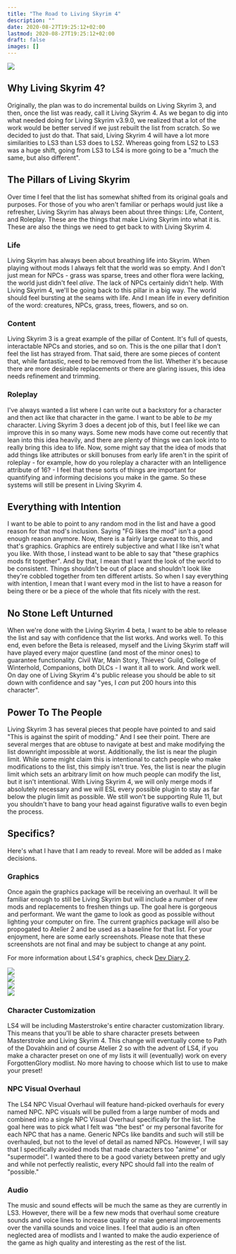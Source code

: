 ```yaml
---
title: "The Road to Living Skyrim 4"
description: ""
date: 2020-08-27T19:25:12+02:00
lastmod: 2020-08-27T19:25:12+02:00
draft: false
images: []
---
```


<img src="\images\LS4Logo.png"><br>

## Why Living Skyrim 4?

Originally, the plan was to do incremental builds on Living Skyrim 3, and then, once the list was ready, call it Living Skyrim 4. As we began to dig into what needed doing for Living Skyrim v3.9.0, we realized that a lot of the work would be better served if we just rebuilt the list from scratch. So we decided to just do that. That said, Living Skyrim 4 will have a lot more similarities to LS3 than LS3 does to LS2. Whereas going from LS2 to LS3 was a huge shift, going from LS3 to LS4 is more going to be a "much the same, but also different".

## The Pillars of Living Skyrim

Over time I feel that the list has somewhat shifted from its original goals and purposes. For those of you who aren't familiar or perhaps would just like a refresher, Living Skyrim has always been about three things: Life, Content, and Roleplay. These are the things that make Living Skyrim into what it is. These are also the things we need to get back to with Living Skyrim 4.

### Life

Living Skyrim has always been about breathing life into Skyrim. When playing without mods I always felt that the world was so empty. And I don't just mean for NPCs - grass was sparse, trees and other flora were lacking, the world just didn't feel *alive*. The lack of NPCs certainly didn't help. With Living Skyrim 4, we'll be going back to this pillar in a big way. The world should feel bursting at the seams with life. And I mean life in every definition of the word: creatures, NPCs, grass, trees, flowers, and so on. 

### Content

Living Skyrim 3 is a great example of the pillar of Content. It's full of quests, interactable NPCs and stories, and so on. This is the one pillar that I don't feel the list has strayed from. That said, there are some pieces of content that, while fantastic, need to be removed from the list. Whether it's because there are more desirable replacements or there are glaring issues, this idea needs refinement and trimming.

### Roleplay

I've always wanted a list where I can write out a backstory for a character and then act like that character in the game. I want to be able to *be* my character. Living Skyrim 3 does a decent job of this, but I feel like we can improve this in so many ways. Some new mods have come out recently that lean into this idea heavily, and there are plenty of things we can look into to really bring this idea to life. Now, some might say that the idea of mods that add things like attributes or skill bonuses from early life aren't in the spirit of roleplay - for example, how do you roleplay a character with an Intelligence attribute of 16? - I feel that these sorts of things are important for quantifying and informing decisions you make in the game. So these systems will still be present in Living Skyrim 4. 

## Everything with Intention

I want to be able to point to any random mod in the list and have a good reason for that mod's inclusion. Saying "FG likes the mod" isn't a good enough reason anymore. Now, there is a fairly large caveat to this, and that's graphics. Graphics are entirely subjective and what I like isn't what you like. With those, I instead want to be able to say that "these graphics mods fit together". And by that, I mean that I want the look of the world to be consistent. Things shouldn't be out of place and shouldn't look like they're cobbled together from ten different artists. So when I say everything with intention, I mean that I want every mod in the list to have a reason for being there or be a piece of the whole that fits nicely with the rest.

## No Stone Left Unturned

When we're done with the Living Skyrim 4 beta, I want to be able to release the list and say with confidence that the list works. And works well. To this end, even before the Beta is released, myself and the Living Skyrim staff will have played every major questline (and most of the minor ones) to guarantee functionality. Civil War, Main Story, Thieves' Guild, College of Winterhold, Companions, both DLCs - I want it all to work. And work well. On day one of Living Skyrim 4's public release you should be able to sit down with confidence and say "yes, I *can* put 200 hours into this character".

## Power To The People

Living Skyrim 3 has several pieces that people have pointed to and said "This is against the spirit of modding." And I see their point. There are several merges that are obtuse to navigate at best and make modifying the list downright impossible at worst. Additionally, the list is near the plugin limit. While some might claim this is intentional to catch people who make modifications to the list, this simply isn't true. Yes, the list is near the plugin limit which sets an arbitrary limit on how much people can modify the list, but it isn't intentional. With Living Skyrim 4, we will only merge mods if absolutely necessary and we will ESL every possible plugin to stay as far below the plugin limit as possible. We still won't be supporting Rule 11, but you shouldn't have to bang your head against figurative walls to even begin the process.

## Specifics?

Here's what I have that I am ready to reveal. More will be added as I make decisions.

### Graphics

Once again the graphics package will be receiving an overhaul. It will be familiar enough to still be Living Skyrim but will include a number of new mods and replacements to freshen things up. The goal here is gorgeous and performant. We want the game to look as good as possible without lighting your computer on fire. The current graphics package will also be propogated to Atelier 2 and be used as a baseline for that list. For your enjoyment, here are some early screenshots. Please note that these screenshots are not final and may be subject to change at any point.

For more information about LS4's graphics, check [Dev Diary 2](https://www.fgsmodlists.com/blog/living-skyrim-4-dev-diary-2/).

<img src="https://i.imgur.com/I4SHH94.jpeg"><br>
<img src="https://i.imgur.com/HzsDJ77.jpg"><br>
<img src="https://i.imgur.com/Nb4ZqbM.jpeg"><br>
<img src="https://i.imgur.com/SGhtbES.jpeg"><br>

### Character Customization

LS4 will be including Masterstroke's entire character customization library. This means that you'll be able to share character presets between Masterstroke and Living Skyrim 4. This change will eventually come to Path of the Dovahkiin and of course Atelier 2 so with the advent of LS4, if you make a character preset on one of my lists it will (eventually) work on every ForgottenGlory modlist. No more having to choose which list to use to make your preset!

### NPC Visual Overhaul

The LS4 NPC Visual Overhaul will feature hand-picked overhauls for every named NPC. NPC visuals will be pulled from a large number of mods and combined into a single NPC Visual Overhaul specifically for the list. The goal here was to pick what I felt was "the best" or my personal favorite for each NPC that has a name. Generic NPCs like bandits and such will still be overhauled, but not to the level of detail as named NPCs. However, I will say that I specifically avoided mods that made characters too "anime" or "supermodel". I wanted there to be a good variety between pretty and ugly and while not perfectly realistic, every NPC should fall into the realm of "possible."

### Audio

The music and sound effects will be much the same as they are currently in LS3. However, there will be a few new mods that overhaul some creature sounds and voice lines to increase quality or make general improvements over the vanilla sounds and voice lines. I feel that audio is an often neglected area of modlists and I wanted to make the audio experience of the game as high quality and interesting as the rest of the list.